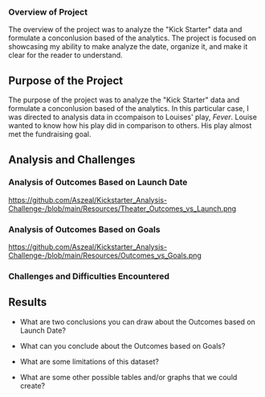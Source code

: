### Overview of Project
The overview of the project was to analyze the "Kick Starter" data and formulate a conconlusion based of the analytics. The project is focused on showcasing my ability to make analyze the date, organize it, and make it clear for the reader to understand. 

## Purpose of the Project 
The purpose of the project was to analyze the "Kick Starter" data and formulate a conconlusion based of the analytics. In this particular case, I was directed to analysis data in ccompaison to Louises' play, *Fever*. Louise wanted to know how his play did in comparison to others. His play almost met the fundraising goal.


## Analysis and Challenges

### Analysis of Outcomes Based on Launch Date
https://github.com/Aszeal/Kickstarter_Analysis-Challenge-/blob/main/Resources/Theater_Outcomes_vs_Launch.png
### Analysis of Outcomes Based on Goals
https://github.com/Aszeal/Kickstarter_Analysis-Challenge-/blob/main/Resources/Outcomes_vs_Goals.png
### Challenges and Difficulties Encountered

## Results

- What are two conclusions you can draw about the Outcomes based on Launch Date?

- What can you conclude about the Outcomes based on Goals?

- What are some limitations of this dataset?

- What are some other possible tables and/or graphs that we could create?
